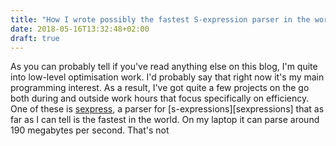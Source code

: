 ```yaml
---
title: "How I wrote possibly the fastest S-expression parser in the world (and you can too)"
date: 2018-05-16T13:32:48+02:00
draft: true
---
```


As you can probably tell if you've read anything else on this blog, I'm quite into low-level optimisation work. I'd probably say that right now it's my main programming interest. As a result, I've got quite a few projects on the go both during and outside work hours that focus specifically on efficiency. One of these is [sexpress][sexpress], a parser for [s-expressions][sexpressions] that as far as I can tell is the fastest in the world. On my laptop it can parse around 190 megabytes per second. That's not 


[sexpress]: https://github.com/Vurich/sexpress
